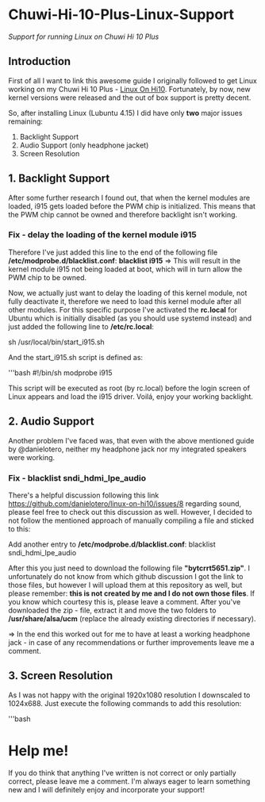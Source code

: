 # Chuwi-Hi-10-Plus-Linux-Support
*Support for running Linux on Chuwi Hi 10 Plus*

## Introduction
First of all I want to link this awesome guide I originally followed to get Linux working on my Chuwi Hi 10 Plus - [Linux On Hi10](https://github.com/danielotero/linux-on-hi10).
Fortunately, by now, new kernel versions were released and the out of box support is pretty decent.

So, after installing Linux (Lubuntu 4.15) I did have only **two** major issues remaining:

1. Backlight Support
1. Audio Support (only headphone jacket)
1. Screen Resolution

## 1. Backlight Support
After some further research I found out, that when the kernel modules are loaded, i915 gets loaded before the PWM chip is initialized. This means that the PWM chip cannot be owned and therefore backlight isn't working.

### Fix - delay the loading of the kernel module i915
Therefore I've just added this line to the end of the following file **/etc/modprobe.d/blacklist.conf**:
**blacklist i915**
=> This will result in the kernel module i915 not being loaded at boot, which will in turn allow the PWM chip to be owned.

Now, we actually just want to delay the loading of this kernel module, not fully deactivate it, therefore we need to load this kernel module after all other modules.
For this specific purpose I've activated the **rc.local** for Ubuntu which is initially disabled (as you should use systemd instead) and just added the following line to **/etc/rc.local**:

sh /usr/local/bin/start_i915.sh

And the start_i915.sh script is defined as:

'''bash
#!/bin/sh
modprobe i915

This script will be executed as root (by rc.local) before the login screen of Linux appears and load the i915 driver. Voilá, enjoy your working backlight.

## 2. Audio Support
Another problem I've faced was, that even with the above mentioned guide by @danielotero, neither my headphone jack nor my integrated speakers were working.

### Fix - blacklist sndi_hdmi_lpe_audio
There's a helpful discussion following this link https://github.com/danielotero/linux-on-hi10/issues/8 regarding sound, please feel free to check out this discussion as well. However, I decided to not follow the mentioned approach of manually compiling a  file and sticked to this:

Add another entry to **/etc/modprobe.d/blacklist.conf**:
blacklist sndi_hdmi_lpe_audio

After this you just need to download the following file **"bytcrrt5651.zip"**. I unfortunately do not know from which github discussion I got the link to those files, but however I will upload them at this repository as well, but please remember: **this is not created by me and I do not own those files**. If you know which courtesy this is, please leave a comment.
After you've downloaded the zip - file, extract it and move the two folders to **/usr/share/alsa/ucm** (replace the already existing directories if necessary).

=> In the end this worked out for me to have at least a working headphone jack - in case of any recommendations or further improvements leave me a comment.

## 3. Screen Resolution
As I was not happy with the original 1920x1080 resolution I downscaled to 1024x688.
Just execute the following commands to add this resolution:

'''bash

# Help me!
If you do think that anything I've written is not correct or only partially correct, please leave me a comment. I'm always eager to learn something new and I will definitely enjoy and incorporate your support!

